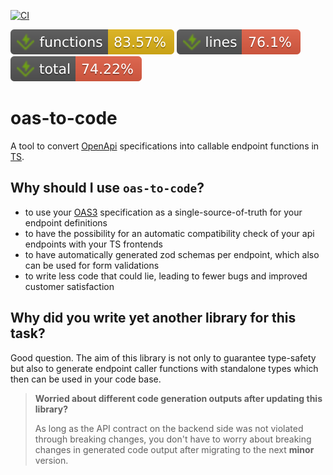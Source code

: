 [![CI](https://github.com/inkognitro/oas-to-code/actions/workflows/ci.yml/badge.svg)](https://github.com/inkognitro/oas-to-code/actions?query=workflow%3Aci)

![Functions](./badges/jest/coverage-functions.svg)
![Lines](./badges/jest/coverage-lines.svg)
![Total](./badges/jest/coverage-total.svg)

# oas-to-code
A tool to convert [OpenApi](https://swagger.io/specification/) specifications into callable endpoint functions in [TS](https://www.typescriptlang.org/).

## Why should I use `oas-to-code`?
- to use your [OAS3](https://swagger.io/specification/) specification as a single-source-of-truth for your endpoint definitions
- to have the possibility for an automatic compatibility check of your api endpoints with your TS frontends
- to have automatically generated zod schemas per endpoint, which also can be used for form validations
- to write less code that could lie, leading to fewer bugs and improved customer satisfaction

## Why did you write yet another library for this task?
Good question. The aim of this library is not only to guarantee type-safety but also to generate
endpoint caller functions with standalone types which then can be used in your code base.

> **Worried about different code generation outputs after updating this library?**
> 
> As long as the API contract on the backend side was not violated through breaking changes,
> you don't have to worry about breaking changes in generated code output after migrating to the next **minor** version.
